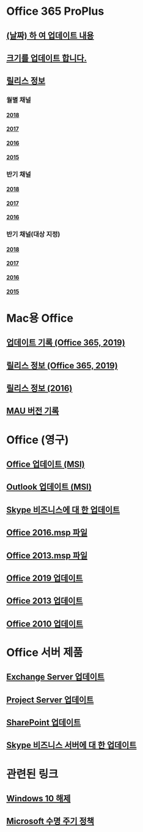 # Office 365 ProPlus
## [(날짜) 하 여 업데이트 내용](update-history-office365-proplus-by-date.md)
## [크기를 업데이트 합니다.](download-sizes-office365-proplus-updates.md)

## [릴리스 정보](release-notes-office365-proplus.md)

### 월별 채널
#### [2018](monthly-channel-2018.md)
#### [2017](monthly-channel-2017.md)
#### [2016](monthly-channel-2016.md)
#### [2015](monthly-channel-2015.md)

### 반기 채널
#### [2018](semi-annual-channel-2018.md)
#### [2017](semi-annual-channel-2017.md)
#### [2016](semi-annual-channel-2016.md)

### 반기 채널(대상 지정)
#### [2018](semi-annual-channel-targeted-2018.md)
#### [2017](semi-annual-channel-targeted-2017.md)
#### [2016](semi-annual-channel-targeted-2016.md)
#### [2015](semi-annual-channel-targeted-2015.md)

# Mac용 Office
## [업데이트 기록 (Office 365, 2019)](update-history-office-for-mac.md)
## [릴리스 정보 (Office 365, 2019)](release-notes-office-for-mac.md)
## [릴리스 정보 (2016)](release-notes-office-2016-mac.md)
## [MAU 버전 기록](release-history-microsoft-autoupdate.md)

# Office (영구)
## [Office 업데이트 (MSI)](office-updates-msi.md)
## [Outlook 업데이트 (MSI)](outlook-updates-msi.md)
## [Skype 비즈니스에 대 한 업데이트](https://docs.microsoft.com/SkypeForBusiness/sfb-client-updates)
## [Office 2016.msp 파일](msp-files-office-2016.md)
## [Office 2013.msp 파일](msp-files-office-2013.md)
## [Office 2019 업데이트](update-history-office-2019.md)
## [Office 2013 업데이트](update-history-office-2013.md)
## [Office 2010 업데이트](update-history-office-2010-click-to-run.md)

# Office 서버 제품
## [Exchange Server 업데이트](https://technet.microsoft.com/library/hh135098(v=exchg.150).aspx)
## [Project Server 업데이트](project-server-updates.md)
## [SharePoint 업데이트](sharepoint-updates.md)
## [Skype 비즈니스 서버에 대 한 업데이트](https://docs.microsoft.com/SkypeForBusiness/sfb-server-updates)

# 관련된 링크
## [Windows 10 해제](https://www.microsoft.com/itpro/windows-10/release-information)
## [Microsoft 수명 주기 정책](https://support.microsoft.com/lifecycle)


